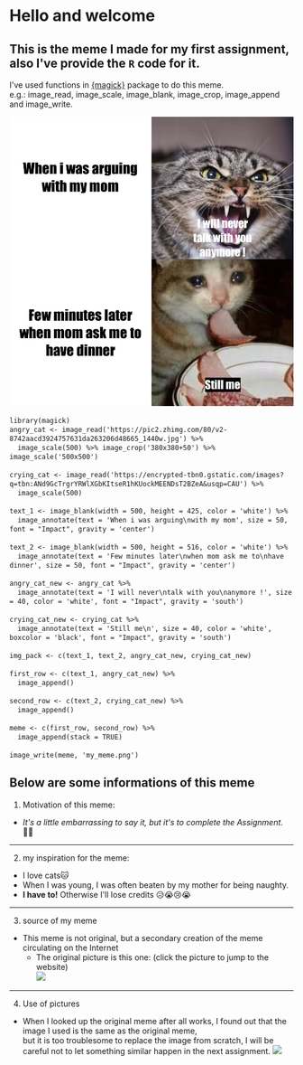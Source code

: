# Hello and welcome

## This is the meme I made for my first assignment, also I've provide the `R` code for it.

I've used functions in [{magick}](https://cran.r-project.org/web/packages/magick/vignettes/intro.html) package to do this meme.  
e.g.: image_read, image_scale, image_blank, image_crop, image_append and image_write.

![meme](my_meme.png)

```
library(magick)
angry_cat <- image_read('https://pic2.zhimg.com/80/v2-8742aacd3924757631da263206d48665_1440w.jpg') %>%
  image_scale(500) %>% image_crop('380x380+50') %>% image_scale('500x500')
  
crying_cat <- image_read('https://encrypted-tbn0.gstatic.com/images?q=tbn:ANd9GcTrgrYRWlXGbKItseR1hKUockMEENDsT2BZeA&usqp=CAU') %>%
  image_scale(500)

text_1 <- image_blank(width = 500, height = 425, color = 'white') %>%
  image_annotate(text = 'When i was arguing\nwith my mom', size = 50, font = "Impact", gravity = 'center')

text_2 <- image_blank(width = 500, height = 516, color = 'white') %>%
  image_annotate(text = 'Few minutes later\nwhen mom ask me to\nhave dinner', size = 50, font = "Impact", gravity = 'center')

angry_cat_new <- angry_cat %>%
  image_annotate(text = 'I will never\ntalk with you\nanymore !', size = 40, color = 'white', font = "Impact", gravity = 'south')

crying_cat_new <- crying_cat %>%
  image_annotate(text = 'Still me\n', size = 40, color = 'white', boxcolor = 'black', font = "Impact", gravity = 'south')

img_pack <- c(text_1, text_2, angry_cat_new, crying_cat_new)

first_row <- c(text_1, angry_cat_new) %>%
  image_append()
  
second_row <- c(text_2, crying_cat_new) %>%
  image_append()

meme <- c(first_row, second_row) %>%
  image_append(stack = TRUE)

image_write(meme, 'my_meme.png')

```


## Below are some informations of this meme
1. Motivation of this meme:
- *It's a little embarrassing to say it, but it's to complete the Assignment.* 🤷‍♂️

___
2. my inspiration for the meme:
- I love cats🐱
- When I was young, I was often beaten by my mother for being naughty.
- **I have to!** Otherwise I'll lose credits 😥😭😢😭  
___
3. source of my meme
- This meme is not original, but a secondary creation of the meme circulating on the Internet
  - The original picture is this one: (click the picture to jump to the website)  
  [<img src="https://i.redd.it/qplfk2eowfd11.jpg" width="400">](https://www.reddit.com/r/memes/comments/93n2y5/moms_hits_and_call_for_dinner/)
___
4. Use of pictures
- When I looked up the original meme after all works, I found out that the image I used is the same as the original meme,   
 but it is too troublesome to replace the image from scratch, I will be careful not to let something similar happen in the next assignment.
 ![](https://encrypted-tbn0.gstatic.com/images?q=tbn:ANd9GcT2ui-iGRyxyp-wWhCPgNTS1GHz8TJIKYtM1Q&usqp=CAU)
